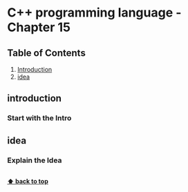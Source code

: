 # C++ programming language - Chapter 15

## Table of Contents

1. [Introduction](#introduction)
2. [idea](#idea)

## introduction 

### Start with the Intro 
 
## **idea**

### Explain the Idea 

```c++

```

**[⬆ back to top](#table-of-contents)**

